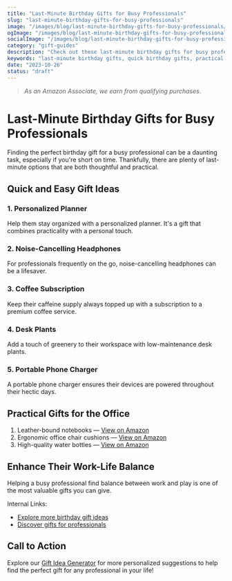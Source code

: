 ```yaml
---
title: "Last-Minute Birthday Gifts for Busy Professionals"
slug: "last-minute-birthday-gifts-for-busy-professionals"
image: "/images/blog/last-minute-birthday-gifts-for-busy-professionals/last-minute-birthday-gifts-for-busy-professionals-banner.webp"
ogImage: "/images/blog/last-minute-birthday-gifts-for-busy-professionals/last-minute-birthday-gifts-for-busy-professionals-og.webp"
socialImage: "/images/blog/last-minute-birthday-gifts-for-busy-professionals/last-minute-birthday-gifts-for-busy-professionals-social.webp"
category: "gift-guides"
description: "Check out these last-minute birthday gifts for busy professionals that are thoughtful, practical, and sure to impress."
keywords: "last-minute birthday gifts, quick birthday gifts, practical gifts, office gifts, gifts for busy professionals"
date: "2023-10-26"
status: "draft"
---
```


> *As an Amazon Associate, we earn from qualifying purchases.*

# Last-Minute Birthday Gifts for Busy Professionals

Finding the perfect birthday gift for a busy professional can be a daunting task, especially if you're short on time. Thankfully, there are plenty of last-minute options that are both thoughtful and practical.

## Quick and Easy Gift Ideas

### 1. **Personalized Planner**
Help them stay organized with a personalized planner. It's a gift that combines practicality with a personal touch.

### 2. **Noise-Cancelling Headphones**
For professionals frequently on the go, noise-cancelling headphones can be a lifesaver.

### 3. **Coffee Subscription**
Keep their caffeine supply always topped up with a subscription to a premium coffee service.

### 4. **Desk Plants**
Add a touch of greenery to their workspace with low-maintenance desk plants.

### 5. **Portable Phone Charger**
A portable phone charger ensures their devices are powered throughout their hectic days.

## Practical Gifts for the Office
1. Leather-bound notebooks — [View on Amazon](https://www.amazon.com/s?k=leather+notebooks&tag=bright-gift-20)
2. Ergonomic office chair cushions — [View on Amazon](https://www.amazon.com/s?k=ergonomic+chair+cushion&tag=bright-gift-20)
3. High-quality water bottles — [View on Amazon](https://www.amazon.com/s?k=high-quality+water+bottle&tag=bright-gift-20)

## Enhance Their Work-Life Balance
Helping a busy professional find balance between work and play is one of the most valuable gifts you can give.

Internal Links:
- [Explore more birthday gift ideas](/blog/birthday-gifts)
- [Discover gifts for professionals](/blog/gifts-for-professionals)

## Call to Action
Explore our [Gift Idea Generator](#) for more personalized suggestions to help find the perfect gift for any professional in your life!